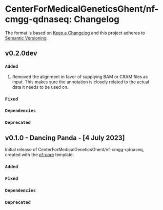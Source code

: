 # CenterForMedicalGeneticsGhent/nf-cmgg-qdnaseq: Changelog

The format is based on [Keep a Changelog](https://keepachangelog.com/en/1.0.0/)
and this project adheres to [Semantic Versioning](https://semver.org/spec/v2.0.0.html).

## v0.2.0dev 

### `Added`
1. Removed the alignment in favor of supplying BAM or CRAM files as input. This makes sure the annotation is closely related to the actual data it needs to be used on.

### `Fixed`

### `Dependencies`

### `Deprecated`

## v0.1.0 - Dancing Panda - [4 July 2023]

Initial release of CenterForMedicalGeneticsGhent/nf-cmgg-qdnaseq, created with the [nf-core](https://nf-co.re/) template.

### `Added`

### `Fixed`

### `Dependencies`

### `Deprecated`
